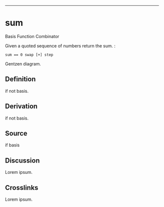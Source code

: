 ------------------------------------------------------------------------

# sum

Basis Function Combinator

Given a quoted sequence of numbers return the sum. :

    sum == 0 swap [+] step

Gentzen diagram.

## Definition

if not basis.

## Derivation

if not basis.

## Source

if basis

## Discussion

Lorem ipsum.

## Crosslinks

Lorem ipsum.
